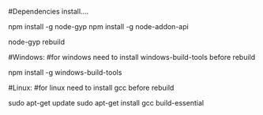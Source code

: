 #Dependencies install....

npm install -g node-gyp
npm install -g node-addon-api

node-gyp rebuild

#Windows:
#for windows need to install windows-build-tools before rebuild

npm install -g windows-build-tools

#Linux:
#for linux need to install gcc before rebuild

sudo apt-get update
sudo apt-get install gcc build-essential